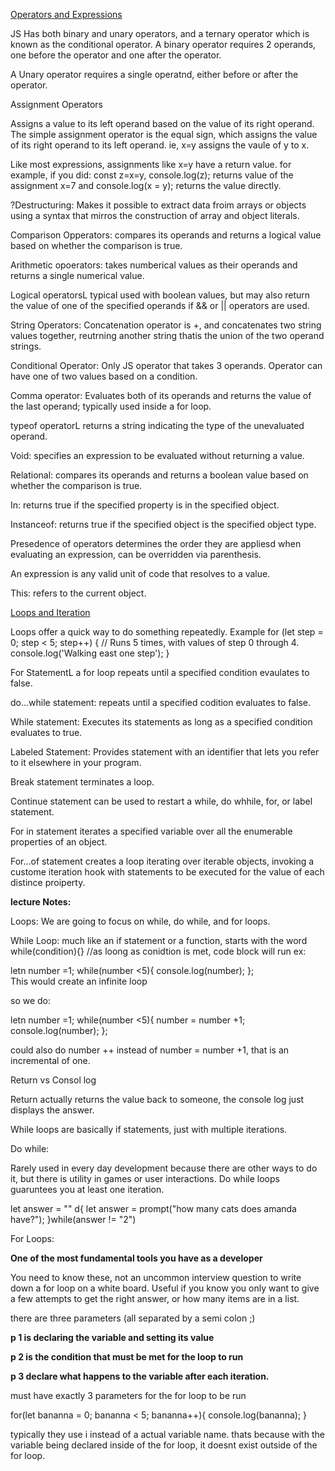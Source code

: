 [Operators and Expressions](https://developer.mozilla.org/en-US/docs/Web/JavaScript/Guide/Expressions_and_Operators)

JS Has both binary and unary operators, and a ternary operator which is known as the conditional operator. A binary operator requires 2 operands, one before the operator and one after the operator. 

A Unary operator requires a single operatnd, either before or after the operator. 

Assignment Operators

Assigns a value to its left operand based on the value of its right operand. The simple assignment operator is the equal sign, which assigns the value of its right operand to its left operand. ie, x=y assigns the vaule of y to x. 

Like most expressions, assignments like x=y have a return value. for example, if you did: 
const z=x=y, 
console.log(z); returns value of the assignment x=7
and 
console.log(x = y); returns the value directly. 

?Destructuring: Makes it possible to extract data froim arrays or objects using a syntax that mirros the construction of array and object literals. 

Comparison Opperators: compares its operands and returns a logical value based on whether the comparison is true. 

Arithmetic opoerators: takes numberical values as their operands and returns a single numerical value. 

Logical operatorsL typical used with boolean values, but may also return the value of one of the specified operands if && or || operators are used. 

String Operators: Concatenation operator is +, and concatenates two string values together, reutrning another string thatis the union of the two operand strings. 

Conditional Operator: Only JS operator that takes 3 operands. Operator can have one of two values based on a condition. 

Comma operator: Evaluates both of its operands and returns the value of the last operand; typically used inside a for loop. 

typeof operatorL returns a string indicating the type of the unevaluated operand. 

Void: specifies an expression to be evaluated without returning a value. 

Relational: compares its operands and returns a boolean value based on whether the comparison is true. 

In: returns true if the specified property is in the specified object. 

Instanceof: returns true if the specified object is the specified object type. 

Presedence of operators determines the order they are appliesd when evaluating an expression, can be overridden via parenthesis. 

An expression is any valid unit of code that resolves to a value. 

This: refers to the current object. 

[Loops and Iteration](https://developer.mozilla.org/en-US/docs/Web/JavaScript/Guide/Loops_and_iteration)

Loops offer a quick way to do something repeatedly. 
Example
for (let step = 0; step < 5; step++) {
  // Runs 5 times, with values of step 0 through 4.
  console.log('Walking east one step');
}

For StatementL a for loop repeats until a specified condition evaulates to false. 

do...while statement: repeats until a specified codition evaluates to false. 

While statement: Executes its statements as long as a specified condition evaluates to true. 

Labeled Statement: Provides statement with an identifier that lets you refer to it elsewhere in your program. 

Break statement terminates a loop. 

Continue statement can be used to restart a while, do whhile, for, or label statement. 

For in statement iterates a specified variable over all the enumerable properties of an object. 

For...of statement creates a loop iterating over iterable objects, invoking a custome iteration hook with statements to be executed for the value of each distince proiperty. 

**lecture Notes:** 

Loops: We are going to focus on while, do while, and for loops. 

While Loop: much like an if statement or a function, starts with the word
while(condition){}
//as loong as conidtion is met, code block will run
ex: 

letn number =1;
while(number <5){
    console.log(number);
};  
This would create an infinite loop

so we do: 

letn number =1;
while(number <5){
    number = number +1;
    console.log(number);
};

could also do number ++ instead of number = number +1, that is an incremental of one. 

Return vs Consol log

Return actually returns the value back to someone, the console log just displays the answer. 

While loops are basically if statements, just with multiple iterations. 

Do while: 

Rarely used in every day development because there are other ways to do it, but there is utility in games or user interactions. 
Do while loops guaruntees you at least one iteration.

let answer = ""
d{
let answer = prompt("how many cats does amanda have?");
}while(answer != "2") 

For Loops: 

**One of the most fundamental tools you have as a developer**

You need to know these, not an uncommon interview question to write down a for loop on a white board. Useful if you know you only want to give a few attempts to get the right answer, or how many items are in a list. 

there are three parameters (all separated by a semi colon ;)

**p 1 is declaring the variable and setting its value**

**p 2 is the condition that must be met for the loop to run**

**p 3 declare what happens to the variable after each iteration.** 

must have exactly 3 parameters for the for loop to be run

for(let bananna = 0; bananna < 5; bananna++){
    console.log(bananna);
}

typically they use i instead of a actual variable name. thats because with the variable being declared inside of the for loop, it doesnt exist outside of the for loop. 